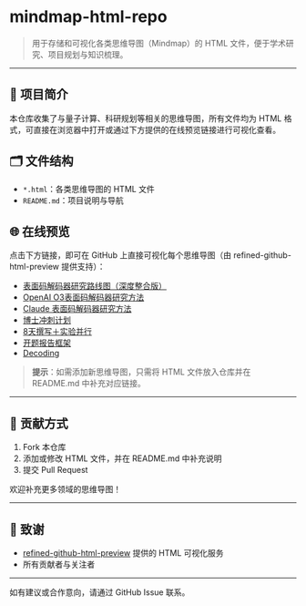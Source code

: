 # mindmap-html-repo

> 用于存储和可视化各类思维导图（Mindmap）的 HTML 文件，便于学术研究、项目规划与知识梳理。

---

## 📂 项目简介
本仓库收集了与量子计算、科研规划等相关的思维导图，所有文件均为 HTML 格式，可直接在浏览器中打开或通过下方提供的在线预览链接进行可视化查看。

## 🗂️ 文件结构
- `*.html`：各类思维导图的 HTML 文件
- `README.md`：项目说明与导航

## 🌐 在线预览
点击下方链接，即可在 GitHub 上直接可视化每个思维导图（由 refined-github-html-preview 提供支持）：

- [表面码解码器研究路线图（深度整合版）](https://refined-github-html-preview.kidonng.workers.dev/YuChenSSR/mindmap-html-repo/raw/refs/heads/main/表面码解码器研究路线图（深度整合版）.html)
- [OpenAI O3表面码解码器研究方法](https://refined-github-html-preview.kidonng.workers.dev/YuChenSSR/mindmap-html-repo/raw/refs/heads/main/openai%20o3表面码解码器研究方法.html)
- [Claude 表面码解码器研究方法](https://refined-github-html-preview.kidonng.workers.dev/YuChenSSR/mindmap-html-repo/raw/refs/heads/main/Claude%20表面码解码器研究方法.html)
- [博士冲刺计划](https://refined-github-html-preview.kidonng.workers.dev/YuChenSSR/mindmap-html-repo/raw/refs/heads/main/博士冲刺计划.html)
- [8天撰写＋实验并行](https://refined-github-html-preview.kidonng.workers.dev/YuChenSSR/mindmap-html-repo/raw/refs/heads/main/8%20天撰写＋实验并行.html)
- [开题报告框架](https://refined-github-html-preview.kidonng.workers.dev/YuChenSSR/mindmap-html-repo/raw/refs/heads/main/开题报告框架.html)
- [Decoding](https://refined-github-html-preview.kidonng.workers.dev/YuChenSSR/mindmap-html-repo/raw/refs/heads/main/decoding.html)

> **提示**：如需添加新思维导图，只需将 HTML 文件放入仓库并在 README.md 中补充对应链接。

---

## 🤝 贡献方式
1. Fork 本仓库
2. 添加或修改 HTML 文件，并在 README.md 中补充说明
3. 提交 Pull Request

欢迎补充更多领域的思维导图！

---

## 🙏 致谢
- [refined-github-html-preview](https://github.com/kidonng/refined-github-html-preview) 提供的 HTML 可视化服务
- 所有贡献者与关注者

---

如有建议或合作意向，请通过 GitHub Issue 联系。